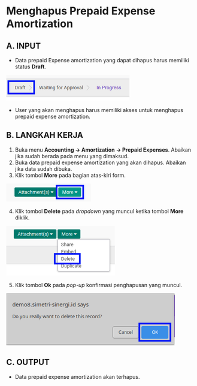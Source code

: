 # Menghapus Prepaid Expense Amortization

## A. INPUT

* Data prepaid Expense amortization yang dapat dihapus harus memiliki status **Draft**.

![](../../img/prepaid-expense-amortization/status-input-draft.png)

* User yang akan menghapus harus memiliki akses untuk menghapus prepaid expense amortization.

## B. LANGKAH KERJA

1. Buka menu **Accounting -> Amortization -> Prepaid Expenses**. Abaikan jika sudah berada pada menu yang dimaksud.
2. Buka data prepaid expense amortization yang akan dihapus. Abaikan jika data sudah dibuka.
3. Klik tombol **More** pada bagian atas-kiri form.

![](../../img/prepaid-expense-amortization/tombol-more.png)

4. Klik tombol **Delete** pada *dropdown* yang muncul ketika tombol **More** diklik.

![](../../img/prepaid-expense-amortization/tombol-more-delete.png)

5. Klik tombol **Ok** pada *pop-up* konfirmasi penghapusan yang muncul.

![](../../img/prepaid-expense-amortization/pop-up-konfirmasi-delete.png)

## C. OUTPUT

* Data prepaid expense amortization akan terhapus.
